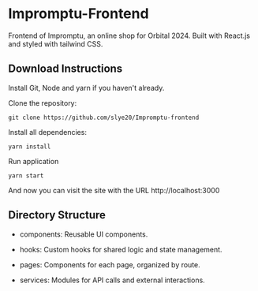 # Impromptu-Frontend

Frontend of Impromptu, an online shop for Orbital 2024. Built with React.js and styled with tailwind CSS.

## Download Instructions

Install Git, Node and yarn if you haven't already.

Clone the repository:

```
git clone https://github.com/slye20/Impromptu-frontend
```

Install all dependencies:

```
yarn install
```

Run application

```
yarn start
```

And now you can visit the site with the URL http://localhost:3000

## Directory Structure

- components: Reusable UI components.

- hooks: Custom hooks for shared logic and state management.

- pages: Components for each page, organized by route.

- services: Modules for API calls and external interactions.
